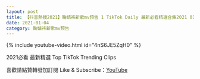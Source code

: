 ```yaml
---
layout: post
title: 【抖音熱搜2021】鞠婧祎新歌mv预告 1 TikTok Daily 最新必看精選合集2021 01 04
date: 2021-01-04
category: 鞠婧祎新歌mv预告
---
```


{% include youtube-video.html id="4nS6JE5ZqH0" %}

2021必看 最新精選 Top TikTok Trending Clips

喜歡請點贊轉發加訂閱 Like & Subscribe：[YouTube](https://www.youtube.com/channel/UCAoR7VcanIPd04uEq_GIylA/videos)

